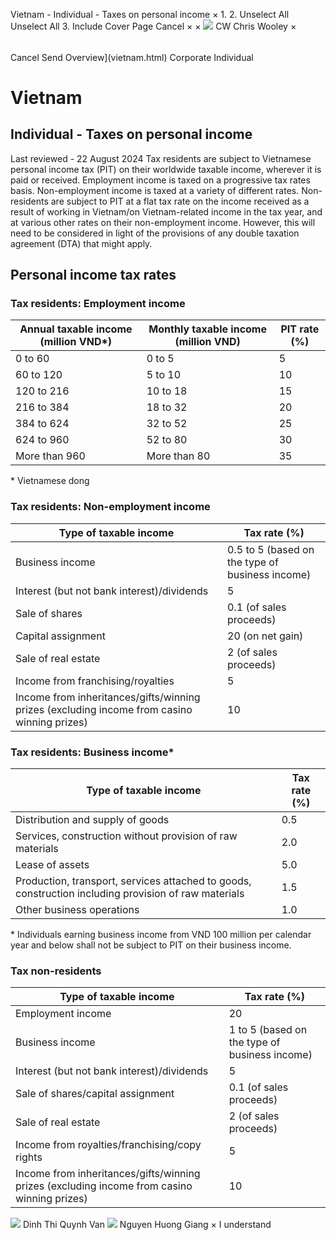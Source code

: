 Vietnam - Individual - Taxes on personal income
×
1.
2.
Unselect All
Unselect All
3.
Include Cover Page
Cancel
×
×
![](-/media/world-wide-tax-summaries/attachments/global---chris-wooley.ashx%3Frev=ac5e5f3223b34096b1afc2a6009c7320&revision=ac5e5f32-23b3-4096-b1af-c2a6009c7320&hash=859B7ADC84DC2CBEC9760E9E6EE7DE6D0A8BFCDF)
CW
Chris Wooley
×
######
Cancel
Send
Overview](vietnam.html)
Corporate
Individual
# Vietnam
## Individual - Taxes on personal income
Last reviewed - 22 August 2024
Tax residents are subject to Vietnamese personal income tax (PIT) on their worldwide taxable income, wherever it is paid or received. Employment income is taxed on a progressive tax rates basis. Non-employment income is taxed at a variety of different rates.
Non-residents are subject to PIT at a flat tax rate on the income received as a result of working in Vietnam/on Vietnam-related income in the tax year, and at various other rates on their non-employment income. However, this will need to be considered in light of the provisions of any double taxation agreement (DTA) that might apply.
## Personal income tax rates
### Tax residents: Employment income
| Annual taxable income (million VND\*) | Monthly taxable income (million VND) | PIT rate (%) |
| --- | --- | --- |
| 0 to 60 | 0 to 5 | 5 |
| 60 to 120 | 5 to 10 | 10 |
| 120 to 216 | 10 to 18 | 15 |
| 216 to 384 | 18 to 32 | 20 |
| 384 to 624 | 32 to 52 | 25 |
| 624 to 960 | 52 to 80 | 30 |
| More than 960 | More than 80 | 35 |
\* Vietnamese dong
### Tax residents: Non-employment income
| Type of taxable income | Tax rate (%) |
| --- | --- |
| Business income | 0.5 to 5 (based on the type of business income) |
| Interest (but not bank interest)/dividends | 5 |
| Sale of shares | 0.1 (of sales proceeds) |
| Capital assignment | 20 (on net gain) |
| Sale of real estate | 2 (of sales proceeds) |
| Income from franchising/royalties | 5 |
| Income from inheritances/gifts/winning prizes (excluding income from casino winning prizes) | 10 |
### Tax residents: Business income\*
| Type of taxable income | Tax rate (%) |
| --- | --- |
| Distribution and supply of goods | 0.5 |
| Services, construction without provision of raw materials | 2.0 |
| Lease of assets | 5.0 |
| Production, transport, services attached to goods, construction including provision of raw materials | 1.5 |
| Other business operations | 1.0 |
\* Individuals earning business income from VND 100 million per calendar year and below shall not be subject to PIT on their business income.
### Tax non-residents
| Type of taxable income | Tax rate (%) |
| --- | --- |
| Employment income | 20 |
| Business income | 1 to 5 (based on the type of business income) |
| Interest (but not bank interest)/dividends | 5 |
| Sale of shares/capital assignment | 0.1 (of sales proceeds) |
| Sale of real estate | 2 (of sales proceeds) |
| Income from royalties/franchising/copy rights | 5 |
| Income from inheritances/gifts/winning prizes (excluding income from casino winning prizes) | 10 |
![](-/media/world-wide-tax-summaries/attachments/vietnam---dinh_thi_quynh_van.ashx%3Frev=2fa0615420a5414f9b81ec4fce64ef12&revision=2fa06154-20a5-414f-9b81-ec4fce64ef12&hash=89B7BCA1DFDB2D5866D110DE0A96D218F201414F)
Dinh Thi Quynh Van
![](-/media/world-wide-tax-summaries/attachments/vietnam---nguyen_huong_giang.ashx%3Frev=9074f531bc2e49648c88e57f317cacd2&revision=9074f531-bc2e-4964-8c88-e57f317cacd2&hash=0E7BADF91DBF011B113805BEBCA1991069BB8F16)
Nguyen Huong Giang
×
I understand